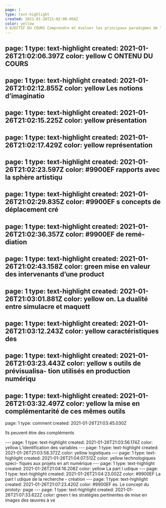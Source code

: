 ```yaml
---
page: 1
type: text-highlight
created: 2021-01-26T21:02:00.056Z
color: yellow
O BJECTIF DU COURS Comprendre et évaluer les principaux paradigmes de la prévisualisation en usage dans les contextes analogique et numérique de la création artistique profession- nelle. Optimiser la maîtrise des techniques de préparation visuelle dans les para- mètres artistiques et logistiques d’une production complexe en art numérique. Si- tuer graduellement son projet en recherche - création dans une approche philoso- phique, artistique et organisationnelle satisfaisante
---
```

page: 1
type: text-highlight
created: 2021-01-26T21:02:06.397Z
color: yellow
C ONTENU DU COURS
---
page: 1
type: text-highlight
created: 2021-01-26T21:02:12.855Z
color: yellow
Les  notions d’imaginatio
---
page: 1
type: text-highlight
created: 2021-01-26T21:02:15.225Z
color: yellow
présentation
---
page: 1
type: text-highlight
created: 2021-01-26T21:02:17.429Z
color: yellow
représentation
---
page: 1
type: text-highlight
created: 2021-01-26T21:02:23.597Z
color: #9900EF
rapports avec la sphère artistiqu
---
page: 1
type: text-highlight
created: 2021-01-26T21:02:29.835Z
color: #9900EF
s concepts de déplacement cré
---
page: 1
type: text-highlight
created: 2021-01-26T21:02:36.357Z
color: #9900EF
de remé- diation
---
page: 1
type: text-highlight
created: 2021-01-26T21:02:43.158Z
color: green
mise en valeur des intervenants d’une product
---
page: 1
type: text-highlight
created: 2021-01-26T21:03:01.881Z
color: yellow
on. La dualité entre simulacre et maquett
---
page: 1
type: text-highlight
created: 2021-01-26T21:03:12.243Z
color: yellow
caractéristiques des
---
page: 1
type: text-highlight
created: 2021-01-26T21:03:23.443Z
color: yellow
s outils de prévisualisa- tion  utilisés  en  production  numériqu
---
page: 1
type: text-highlight
created: 2021-01-26T21:03:32.497Z
color: yellow
la  mise  en  complémentarité  de  ces mêmes outils
---
page: 1
type: comment
created: 2021-01-26T21:03:45.030Z
<p>Ils peuvent être des compléments</p>
---
page: 1
type: text-highlight
created: 2021-01-26T21:03:56.174Z
color: yellow
L’identification des variables
---
page: 1
type: text-highlight
created: 2021-01-26T21:03:58.372Z
color: yellow
logistiques
---
page: 1
type: text-highlight
created: 2021-01-26T21:04:07.512Z
color: yellow
technologiques spéci- fiques aux projets en art numérique
---
page: 1
type: text-highlight
created: 2021-01-26T21:04:16.208Z
color: yellow
La part l udique
---
page: 1
type: text-highlight
created: 2021-01-26T21:04:23.002Z
color: #9900EF
La part l udique de la recherche - création
---
page: 1
type: text-highlight
created: 2021-01-26T21:07:23.420Z
color: #9900EF
es. Le concept du prototy- page
---
page: 1
type: text-highlight
created: 2021-01-26T21:07:33.622Z
color: green
t les stratégies pertinentes de mise en images des œuvres à ve
